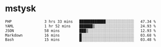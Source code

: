 # mstysk

<!--START_SECTION:waka-->

```txt
PHP               3 hrs 33 mins   ████████████░░░░░░░░░░░░░   47.34 %
YAML              1 hr 52 mins    ██████▒░░░░░░░░░░░░░░░░░░   24.93 %
JSON              58 mins         ███▒░░░░░░░░░░░░░░░░░░░░░   12.93 %
Markdown          16 mins         █░░░░░░░░░░░░░░░░░░░░░░░░   03.68 %
Bash              15 mins         █░░░░░░░░░░░░░░░░░░░░░░░░   03.48 %
```

<!--END_SECTION:waka-->
